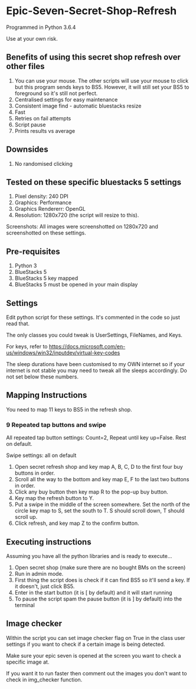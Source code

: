 # Epic-Seven-Secret-Shop-Refresh

Programmed in Python 3.6.4

Use at your own risk.

## Benefits of using this secret shop refresh over other files
1. You can use your mouse. The other scripts will use your mouse to click but this program sends keys to BS5. However, it will still set your BS5 to foreground so it's still not perfect. 
2. Centralised settings for easy maintenance
3. Consistent image find - automatic bluestacks resize
4. Fast
5. Retries on fail attempts
6. Script pause
7. Prints results vs average

## Downsides
1. No randomised clicking

## Tested on these specific bluestacks 5 settings
1. Pixel density: 240 DPI
2. Graphics: Performance
3. Graphics Rendererr: OpenGL
4. Resolution: 1280x720 (the script will resize to this). 

Screenshots: All images were screenshotted on 1280x720 and screenshotted on these settings.

## Pre-requisites
1. Python 3
2. BlueStacks 5
3. BlueStacks 5 key mapped
4. BlueStacks 5 must be opened in your main display

## Settings
Edit python script for these settings. It's commented in the code so just read that.

The only classes you could tweak is UserSettings, FileNames, and Keys.

For keys, refer to https://docs.microsoft.com/en-us/windows/win32/inputdev/virtual-key-codes

The sleep durations have been customised to my OWN internet so if your internet is not stable you may need to tweak all the sleeps accordingly. Do not set below these numbers.

## Mapping Instructions
You need to map 11 keys to BS5 in the refresh shop. 

### 9 Repeated tap buttons and swipe 

All repeated tap button settings: Count=2, Repeat until key up=False. Rest on default.

Swipe settings: all on default

1. Open secret refresh shop and key map A, B, C, D to the first four buy buttons in order.
2. Scroll all the way to the bottom and key map E, F to the last two buttons in order.
3. Click any buy button then key map R to the pop-up buy button.
4. Key map the refresh button to Y.
5. Put a swipe in the middle of the screen somewhere. Set the north of the circle key map to S, set the south to T. S should scroll down, T should scroll up.
6. Click refresh, and key map Z to the confirm button.

## Executing instructions
Assuming you have all the python libraries and is ready to execute...

1. Open secret shop (make sure there are no bought BMs on the screen)
2. Run in admin mode. 
3. First thing the script does is check if it can find BS5 so it'll send a key. If it doesn't, just click BS5.
4. Enter in the start button (it is [ by default) and it will start running
5. To pause the script spam the pause button (it is ] by default) into the terminal

## Image checker
Within the script you can set image checker flag on True in the class user settings if you want to check if a certain image is being detected.

Make sure your epic seven is opened at the screen you want to check a specific image at.

If you want it to run faster then comment out the images you don't want to check in img_checker function.
